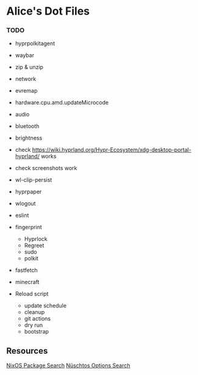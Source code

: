 # Alice's Dot Files


### TODO

- hyprpolkitagent
- waybar
- zip & unzip

- network
- evremap
- hardware.cpu.amd.updateMicrocode
- audio
- bluetooth
- brightness
- check https://wiki.hyprland.org/Hypr-Ecosystem/xdg-desktop-portal-hyprland/ works
- check screenshots work

- wl-clip-persist
- hyprpaper
- wlogout
- eslint

- fingerprint
  - Hyprlock
  - Regreet
  - sudo
  - polkit
- fastfetch
- minecraft

- Reload script
  - update schedule
  - cleanup
  - git actions
  - dry run
  - bootstrap



## Resources

[NixOS Package Search](https://search.nixos.org/packages)
[Nüschtos Options Search](https://search.n%C3%BCschtos.de)
